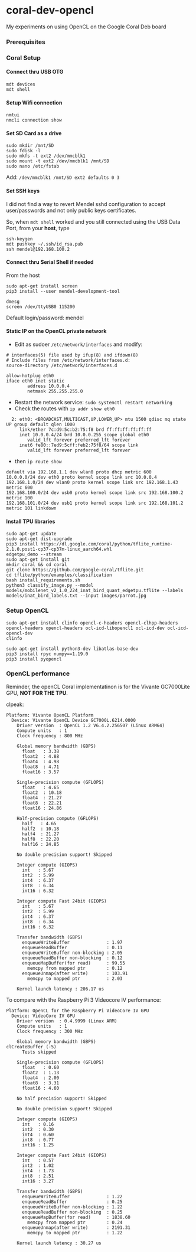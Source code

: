 # coral-dev-opencl
My experiments on using OpenCL on the Google Coral Deb board

### Prerequisites

### Coral Setup

#### Connect thru USB OTG

````
mdt devices
mdt shell
````

#### Setup Wifi connection

````
nmtui
nmcli connection show
````

#### Set SD Card as a drive

````
sudo mkdir /mnt/SD
sudo fdisk -l
sudo mkfs -t ext2 /dev/mmcblk1
sudo mount -t ext2 /dev/mmcblk1 /mnt/SD
sudo nano /etc/fstab
````

Add: `/dev/mmcblk1 /mnt/SD ext2 defaults 0 3`

#### Set SSH keys

I did not find a way to revert Mendel sshd configuration to accept user/passwords and not only public keys certificates.

So, when `mdt shell` worked and you still connected using the USB Data Port, from your **host**, type

 ````
 ssh-keygen
 mdt pushkey ~/.ssh/id_rsa.pub
 ssh mendel@192.168.100.2
 ````

#### Connect thru Serial Shell if needed

From the host
````
sudo apt-get install screen
pip3 install --user mendel-development-tool

dmesg
screen /dev/ttyUSB0 115200
````

Default login/password: mendel

#### Static IP on the OpenCL private network

 - Edit as sudoer `/etc/network/interfaces` and modify:
  ````
  # interfaces(5) file used by ifup(8) and ifdown(8)
  # Include files from /etc/network/interfaces.d:
  source-directory /etc/network/interfaces.d

  allow-hotplug eth0
  iface eth0 inet static
          address 10.0.0.4
          netmask 255.255.255.0
  ````

 - Restart the network service: `sudo systemctl restart networking`
 - Check the routes with `ip addr show eth0` 
 
 ````
   2: eth0: <BROADCAST,MULTICAST,UP,LOWER_UP> mtu 1500 qdisc mq state UP group default qlen 1000
      link/ether 7c:d9:5c:b2:75:f8 brd ff:ff:ff:ff:ff:ff
      inet 10.0.0.4/24 brd 10.0.0.255 scope global eth0
         valid_lft forever preferred_lft forever
      inet6 fe80::7ed9:5cff:feb2:75f8/64 scope link
         valid_lft forever preferred_lft forever
 ````
 
  - then  `ip route show`
  
  ````
  default via 192.168.1.1 dev wlan0 proto dhcp metric 600
  10.0.0.0/24 dev eth0 proto kernel scope link src 10.0.0.4
  192.168.1.0/24 dev wlan0 proto kernel scope link src 192.168.1.43 metric 600
  192.168.100.0/24 dev usb0 proto kernel scope link src 192.168.100.2 metric 100
  192.168.101.0/24 dev usb1 proto kernel scope link src 192.168.101.2 metric 101 linkdown
  ````

#### Install TPU libraries

````
sudo apt-get update
sudo apt-get dist-upgrade
pip3 install https://dl.google.com/coral/python/tflite_runtime-2.1.0.post1-cp37-cp37m-linux_aarch64.whl
edgetpu_demo --stream
sudo apt-get install git
mkdir coral && cd coral
git clone https://github.com/google-coral/tflite.git
cd tflite/python/examples/classification
bash install_requirements.sh
python3 classify_image.py --model models/mobilenet_v2_1.0_224_inat_bird_quant_edgetpu.tflite --labels models/inat_bird_labels.txt --input images/parrot.jpg
````

### Setup OpenCL

````
sudo apt-get install clinfo opencl-c-headers opencl-clhpp-headers opencl-headers opencl-headers ocl-icd-libopencl1 ocl-icd-dev ocl-icd-opencl-dev
clinfo
```` 

````
sudo apt-get install python3-dev libatlas-base-dev
pip3 install rpyc numpy==1.19.0
pip3 install pyopencl
````


### OpenCL performance

Reminder, the openCL Coral implementatinon is for the Vivante GC7000Lite GPU, **NOT FOR THE TPU**.

clpeak:
````
Platform: Vivante OpenCL Platform
  Device: Vivante OpenCL Device GC7000L.6214.0000
    Driver version  : OpenCL 1.2 V6.4.2.256507 (Linux ARM64)
    Compute units   : 1
    Clock frequency : 800 MHz

    Global memory bandwidth (GBPS)
      float   : 3.38
      float2  : 4.88
      float4  : 4.98
      float8  : 4.71
      float16 : 3.57

    Single-precision compute (GFLOPS)
      float   : 4.65
      float2  : 10.18
      float4  : 21.27
      float8  : 22.21
      float16 : 24.86

    Half-precision compute (GFLOPS)
      half   : 4.65
      half2  : 10.18
      half4  : 21.27
      half8  : 22.20
      half16 : 24.85

    No double precision support! Skipped

    Integer compute (GIOPS)
      int   : 5.67
      int2  : 5.99
      int4  : 6.37
      int8  : 6.34
      int16 : 6.32

    Integer compute Fast 24bit (GIOPS)
      int   : 5.67
      int2  : 5.99
      int4  : 6.37
      int8  : 6.34
      int16 : 6.32

    Transfer bandwidth (GBPS)
      enqueueWriteBuffer              : 1.97
      enqueueReadBuffer               : 0.11
      enqueueWriteBuffer non-blocking : 2.05
      enqueueReadBuffer non-blocking  : 0.12
      enqueueMapBuffer(for read)      : 99.55
        memcpy from mapped ptr        : 0.12
      enqueueUnmap(after write)       : 103.91
        memcpy to mapped ptr          : 2.03

    Kernel launch latency : 206.17 us
````

To compare with the Raspberry Pi 3 Videocore IV performance:

````
Platform: OpenCL for the Raspberry Pi VideoCore IV GPU
  Device: VideoCore IV GPU
    Driver version  : 0.4.9999 (Linux ARM)
    Compute units   : 1
    Clock frequency : 300 MHz

    Global memory bandwidth (GBPS)
clCreateBuffer (-5)
      Tests skipped

    Single-precision compute (GFLOPS)
      float   : 0.60
      float2  : 1.13
      float4  : 2.00
      float8  : 3.31
      float16 : 4.60

    No half precision support! Skipped

    No double precision support! Skipped

    Integer compute (GIOPS)
      int   : 0.16
      int2  : 0.30
      int4  : 0.60
      int8  : 0.77
      int16 : 1.25

    Integer compute Fast 24bit (GIOPS)
      int   : 0.57
      int2  : 1.02
      int4  : 1.73
      int8  : 2.51
      int16 : 3.27

    Transfer bandwidth (GBPS)
      enqueueWriteBuffer              : 1.22
      enqueueReadBuffer               : 0.25
      enqueueWriteBuffer non-blocking : 1.22
      enqueueReadBuffer non-blocking  : 0.25
      enqueueMapBuffer(for read)      : 1838.60
        memcpy from mapped ptr        : 0.24
      enqueueUnmap(after write)       : 2191.31
        memcpy to mapped ptr          : 1.22

    Kernel launch latency : 30.27 us
````
